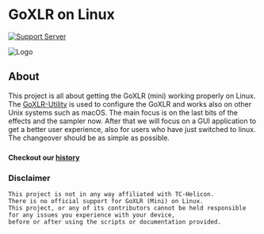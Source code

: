 # GoXLR on Linux

<p align="center">

[![Support Server](https://img.shields.io/discord/828348446775574548.svg?label=Discord&logo=Discord&colorB=7289da&style=flat)](https://discord.gg/Wbp3UxkX2j)

![Logo](https://github.com/GoXLR-on-Linux/.github/img/GoXLR-Linux.png)
</p>

## About
This project is all about getting the GoXLR (mini) working properly on Linux. 
The [GoXLR-Utility](https://github.com/GoXLR-on-Linux/GoXLR-Utility) is used to configure the GoXLR and works also on other Unix systems such as macOS.
The main focus is on the last bits of the effects and the sampler now.
After that we will focus on a GUI application to get a better user experience,
also for users who have just switched to linux. The changeover should be as simple as possible.


###
#### Checkout our [history](https://github.com/GoXLR-on-Linux/.github/tree/main/history)


### Disclaimer
```
This project is not in any way affiliated with TC-Helicon. 
There is no official support for GoXLR (Mini) on Linux. 
This project, or any of its contributors cannot be held responsible 
for any issues you experience with your device, 
before or after using the scripts or documentation provided.
```
